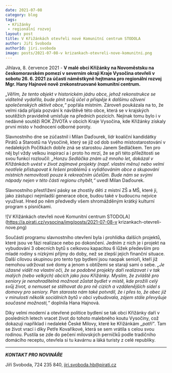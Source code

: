 ```yaml
---
date: 2021-07-08
category: blog
tags:
 - Křižánky
 - regionální rozvoj
layout: post
title: V Křižánkách otevřeli nové Komunitní centrum STODOLA
author: Jiří Svoboda
authorId: jiri.svoboda
image: posts/2021-07-08-v krizankach-otevreli-nove-komunitni.png
---
```


Jihlava, 8. července 2021 - **V malé obci Křižánky na Novoměstsku na českomoravském pomezí v severním okraji Kraje Vysočina otevřeli v sobotu 26. 6. 2021 za účasti náměstkyně hejtmana pro regionální rozvoj Mgr. Hany Hajnové nově zrekonstruované komunitní centrum.** 

*„Věřím, že tento objekt v historickém jádru obce, jehož rekonstrukce se viditelně vydařila, bude plnit svůj účel a přispěje k dalšímu oživení společenských aktivit obce,“* popřála místním. Zároveň poukázala na to, že velmi ráda přijala pozvání k návštěvě této obce, která se v krajských soutěžích pravidelně umísťuje na předních pozicích. Nejinak tomu bylo i v nedávné soutěži ROK ŽIVOTA v obcích Kraje Vysočina, kde Křižánky získaly první místo v hodnocení odborné poroty.

Slavnostního dne se zúčastnil i Milan Daďourek, lídr koaliční kandidátky Pirátů a Starostů na Vysočině, který se již od dob svého místostarostování v nedalekých Počítkách dobře zná se starostou Janem Sedláčkem. Ten pro něj byl vždy velkou inspirací a i proto ho mrzí, že se při této příležitosti se svou funkcí rozloučil: *„Honzu Sedláčka znám už mnoho let, dokázal v Křižánkách uvést v život zajímavé projekty (např. vlastní měnu) nebo velmi neotřele přistupovat k řešení problémů s vylidňováním obce a skupování místních nemovitostí pouze k rekreačním účelům. Bude nám se svými nápady nejen v této části regionu chybět,“* uvedl Milan Daďourek. 

Slavnostního přestřižení pásky se zhostily děti z místní ZŠ a MŠ, které ji, jako zástupci nejmladší generace obce, budou také v budoucnu nejvíce využívat. Hned po něm předvedly všem shromážděným krátký kulturní program s písničkami.

![V Křižánkách otevřeli nové Komunitní centrum STODOLA](https://a.pirati.cz/vysocina/img/posts/2021-07-08-v krizankach-otevreli-nove.png)

Součástí programu slavnostního otevření byla i prohlídka dalších projektů, které jsou ve fázi realizace nebo po dokončení. Jedním z nich je i projekt na vybudování 3 obecních bytů s celkovou kapacitou 6 lůžek především pro mladé rodiny s nízkými příjmy do doby, než se zlepší jejich finanční situace. Další cílovou skupinou pro tento typ bydlení jsou naopak senioři, kteří již nemohou udržovat své domy a jenom s obtížemi se starají sami o sebe. *„Je úžasné vidět na vlastní oči, že se podobné projekty daří realizovat i v tak malých (nebo velkých) obcích jako jsou Křižánky. Myslím, že zvláště pro seniory je nenahraditelná možnost zůstat bydlet v místě, kde prožili celý svůj život, a nemuset se stěhovat do pro ně cizích a vzdálenějších sídel s domovy pro seniory. Pan starosta nám také potvrdil, že i přes to, že obec již v minulosti několik sociálních bytů v obci vybudovala, zájem stále převyšuje současné možnosti,“* doplnila Hana Hajnová.

Díky velmi moderní a otevřené politice bydlení se tak obci Křižánky daří v posledních letech vracet život do tohoto malebného koutu Vysočiny, což dokazují například i nedaleké České Milovy, které ke Křižánkám *„patří“*. Tam se život vrací i díky Petře Kovaříkové, která se sem vrátila s celou svou rodinou. Pustila se zde do pečení milovských perníčků podle tradičního domácího receptu, otevřela si tu kavárnu a láká turisty z celé republiky. 

---

***KONTAKT PRO NOVINÁŘE*** 

Jiří Svoboda, 724 235 840, <jiri.svoboda.hb@pirati.cz>
